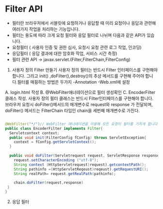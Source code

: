 # Filter API
- 필터란 브라우저에서 서블릿에 요청하거나 응답할 때 미리 요청이나 응답과 관련해 여러가지 작업을 처리하는 기능입니다.
- 필터는 용도에 따라 크게 요청 필터와 응답 필터로 나뉘며 다음과 같은 API가 있습니다.
- 요청필터 ( 사용자 인증 및 권한 심사, 요청시 요청 관련 로그 작업, 인코딩)
- 응답필터 ( 응답 결과에 대한 암호화 작업, 서비스 시간 측정)
- 필터 관련 API -> javax.servlet.(Filter,FilterChain,FilterConfig)


1. 사용자 정의 Filter 만들기
사용자 정의 필터는 반드시 Filter 인터페이스를 구현해야합니다. 그리고 init() ,doFilter(),destroy()의 추상 메서드를 구현해 주어야 합니다.필터를 매핑하는 방법은 두가지
-Annotation
-Web.xml에 설정

A. login.html 작성
B. @WebFilter애너테이션으로 필터 생성확인
C. EncoderFilter클래스 작성. 사용자 정의 필터 클래스는 반드시 Filter인터페이스를 구현해야 합니다. 브라우저 요청시 doFilter()메서드의 매개변수로 request와 response 가 전달되며, doFilter() 메서드는 FilterChain 타입인 chain을 세번째 매개변수로 가진다.

```java

@WebFilter("*/")// WebFilter 애너테이션을 이용해 모든 요청이 필터를 거치게 합니다.
public class EncoderFilter implements Filter{
  Servletcontext context;
  public void init(FilterConfig fConfig) throws ServletException{
    context = fConfig.getServletContext();
  }
  
  public void doFilter(Servletrequest request, ServletResponse response, FilterChain chain) throws ServletException,IOException{
    request.setCharacterEncoding ("utf-8");
    String context (HttpServletrequest)request).getcontextPath();
    String pathinfo =(HttpServletReqeust)reqeust).getRequestURI();
    String realPath= request.getRealPath(pathinfo);
    
    chain.doFilter(request,response)
 }
}
```


2. 응답 필터 
